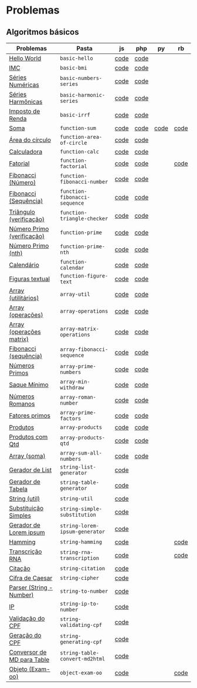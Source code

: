 # Problemas

## Algoritmos básicos

| Problemas                                                                       | Pasta                          | js                                                                                                         | php                                                                                                        | py                                                                                             | rb                                                                                           |
| ------------------------------------------------------------------------------- | ------------------------------ | ---------------------------------------------------------------------------------------------------------- | ---------------------------------------------------------------------------------------------------------- | ---------------------------------------------------------------------------------------------- | -------------------------------------------------------------------------------------------- |
| [Hello World](problems/algorithms/basic-hello/)                                 | `basic-hello`                  | [code](https://github.com/ifpb/exercises/tree/master/problems/algorithms/basic-hello/js/)                  | [code](https://github.com/ifpb/exercises/tree/master/problems/algorithms/basic-hello/php/)                 |                                                                                                |                                                                                              |
| [IMC](problems/algorithms/basic-bmi/)                                           | `basic-bmi`                    | [code](https://github.com/ifpb/exercises/tree/master/problems/algorithms/basic-bmi/js/)                    | [code](https://github.com/ifpb/exercises/tree/master/problems/algorithms/basic-bmi/php/)                   |                                                                                                |                                                                                              |
| [Séries Numéricas](problems/algorithms/basic-numbers-series/)                   | `basic-numbers-series`         | [code](https://github.com/ifpb/exercises/tree/master/problems/algorithms/basic-numbers-series/js/)         | [code](https://github.com/ifpb/exercises/tree/master/problems/algorithms/basic-numbers-series/php/)        |                                                                                                |                                                                                              |
| [Séries Harmônicas](problems/algorithms/basic-harmonic-series/)                 | `basic-harmonic-series`        | [code](https://github.com/ifpb/exercises/tree/master/problems/algorithms/basic-harmonic-series/js/)        | [code](https://github.com/ifpb/exercises/tree/master/problems/algorithms/basic-harmonic-series/php/)       |                                                                                                |                                                                                              |
| [Imposto de Renda](problems/algorithms/basic-irrf/)                             | `basic-irrf`                   | [code](https://github.com/ifpb/exercises/tree/master/problems/algorithms/basic-irrf/js/)                   | [code](https://github.com/ifpb/exercises/tree/master/problems/algorithms/basic-irrf/php/)                  |                                                                                                |                                                                                              |
| [Soma](problems/algorithms/function-sum/)                                       | `function-sum`                 | [code](https://github.com/ifpb/exercises/tree/master/problems/algorithms/function-sum/js/)                 | [code](https://github.com/ifpb/exercises/tree/master/problems/algorithms/function-sum/php/)                | [code](https://github.com/ifpb/exercises/tree/master/problems/algorithms/function-sum/python/) | [code](https://github.com/ifpb/exercises/tree/master/problems/algorithms/function-sum/ruby/) |
| [Área do círculo](problems/algorithms/function-area-of-circle/)                 | `function-area-of-circle`      | [code](https://github.com/ifpb/exercises/tree/master/problems/algorithms/function-area-of-circle/js/)      | [code](https://github.com/ifpb/exercises/tree/master/problems/algorithms/function-area-of-circle/php/)     |                                                                                                |                                                                                              |
| [Calculadora](problems/algorithms/function-calc/)                               | `function-calc`                | [code](https://github.com/ifpb/exercises/tree/master/problems/algorithms/function-calc/js/)                | [code](https://github.com/ifpb/exercises/tree/master/problems/algorithms/function-calc/php/)               |                                                                                                |                                                                                              |
| [Fatorial](problems/algorithms/function-factorial/)                             | `function-factorial`           | [code](https://github.com/ifpb/exercises/tree/master/problems/algorithms/function-factorial/js/)           | [code](https://github.com/ifpb/exercises/tree/master/problems/algorithms/function-factorial/php/)          |                                                                                               | [code](https://github.com/ifpb/exercises/tree/master/problems/algorithms/function-factorial/ruby/)                                                                                             |
| [Fibonacci (Número)](problems/algorithms/function-fibonacci-number/)            | `function-fibonacci-number`    | [code](https://github.com/ifpb/exercises/tree/master/problems/algorithms/function-fibonacci-number/js/)    | [code](https://github.com/ifpb/exercises/tree/master/problems/algorithms/function-fibonacci-number/php/)   |                                                                                                |                                                                                              |
| [Fibonacci (Sequência)](problems/algorithms/function-fibonacci-sequence/)       | `function-fibonacci-sequence`  | [code](https://github.com/ifpb/exercises/tree/master/problems/algorithms/function-fibonacci-sequence/js/)  | [code](https://github.com/ifpb/exercises/tree/master/problems/algorithms/function-fibonacci-sequence/php/) |                                                                                                |                                                                                              |
| [Triângulo (verificação)](problems/algorithms/function-triangle-checker/)       | `function-triangle-checker`    | [code](https://github.com/ifpb/exercises/tree/master/problems/algorithms/function-triangle-checker/js/)    | [code](https://github.com/ifpb/exercises/tree/master/problems/algorithms/function-triangle-checker/php/)   |                                                                                                |                                                                                              |
| [Número Primo (verificação)](problems/algorithms/function-prime/)               | `function-prime`               | [code](https://github.com/ifpb/exercises/tree/master/problems/algorithms/function-prime/js/)               | [code](https://github.com/ifpb/exercises/tree/master/problems/algorithms/function-prime/php/)              |                                                                                                |                                                                                              |
| [Número Primo (nth)](problems/algorithms/function-prime-nth/)                   | `function-prime-nth`           | [code](https://github.com/ifpb/exercises/tree/master/problems/algorithms/function-prime-nth/js/)           | [code](https://github.com/ifpb/exercises/tree/master/problems/algorithms/function-prime-nth/php/)          |                                                                                                |                                                                                              |
| [Calendário](problems/algorithms/function-calendar/)                            | `function-calendar`            | [code](https://github.com/ifpb/exercises/tree/master/problems/algorithms/function-calendar/js/)            | [code](https://github.com/ifpb/exercises/tree/master/problems/algorithms/function-calendar/php/)           |                                                                                                |                                                                                              |
| [Figuras textual](problems/algorithms/function-figure-text/)                    | `function-figure-text`         | [code](https://github.com/ifpb/exercises/tree/master/problems/algorithms/function-figure-text/js/)         | [code](https://github.com/ifpb/exercises/tree/master/problems/algorithms/function-figure-text/php/)        |                                                                                                |                                                                                              |
| [Array (utilitários)](problems/algorithms/array-util/)                          | `array-util`                   | [code](https://github.com/ifpb/exercises/tree/master/problems/algorithms/array-util/js/)                   | [code](https://github.com/ifpb/exercises/tree/master/problems/algorithms/array-util/php/)                  |                                                                                                |                                                                                              |
| [Array (operações)](problems/algorithms/array-operations/)                      | `array-operations`             | [code](https://github.com/ifpb/exercises/tree/master/problems/algorithms/array-operations/js/)             | [code](https://github.com/ifpb/exercises/tree/master/problems/algorithms/array-operations/php/)            |                                                                                                |                                                                                              |
| [Array (operações matrix)](problems/algorithms/array-matrix-operations/)        | `array-matrix-operations`      | [code](https://github.com/ifpb/exercises/tree/master/problems/algorithms/array-matrix-operations/js/)      | [code](https://github.com/ifpb/exercises/tree/master/problems/algorithms/array-matrix-operations/php/)     |                                                                                                |                                                                                              |
| [Fibonacci (sequência)](problems/algorithms/array-fibonacci-sequence/)          | `array-fibonacci-sequence`     | [code](https://github.com/ifpb/exercises/tree/master/problems/algorithms/array-fibonacci-sequence/js/)     | [code](https://github.com/ifpb/exercises/tree/master/problems/algorithms/array-fibonacci-sequence/php/)    |                                                                                                |                                                                                              |
| [Números Primos](problems/algorithms/array-prime-numbers/)                      | `array-prime-numbers`          | [code](https://github.com/ifpb/exercises/tree/master/problems/algorithms/array-prime-numbers/js/)          | [code](https://github.com/ifpb/exercises/tree/master/problems/algorithms/array-prime-numbers/php/)         |                                                                                                |                                                                                              |
| [Saque Mínimo](problems/algorithms/array-min-withdraw/)                         | `array-min-withdraw`           | [code](https://github.com/ifpb/exercises/tree/master/problems/algorithms/array-min-withdraw/js/)           | [code](https://github.com/ifpb/exercises/tree/master/problems/algorithms/array-min-withdraw/php/)          |                                                                                                |                                                                                              |
| [Números Romanos](problems/algorithms/array-roman-number/)                      | `array-roman-number`           | [code](https://github.com/ifpb/exercises/tree/master/problems/algorithms/array-roman-number/js/)           | [code](https://github.com/ifpb/exercises/tree/master/problems/algorithms/array-roman-number/php/)          |                                                                                                |                                                                                              |
| [Fatores primos](problems/algorithms/array-prime-factors/)                      | `array-prime-factors`          | [code](https://github.com/ifpb/exercises/tree/master/problems/algorithms/array-prime-factors/js/)          | [code](https://github.com/ifpb/exercises/tree/master/problems/algorithms/array-prime-factors/php/)         |                                                                                                |                                                                                              |
| [Produtos](problems/algorithms/array-products/)                                 | `array-products`               | [code](https://github.com/ifpb/exercises/tree/master/problems/algorithms/array-products/js/)               | [code](https://github.com/ifpb/exercises/tree/master/problems/algorithms/array-products/php/)              |                                                                                                |                                                                                              |
| [Produtos com Qtd](problems/algorithms/array-products-qtd/)                     | `array-products-qtd`           | [code](https://github.com/ifpb/exercises/tree/master/problems/algorithms/array-products-qtd/js/)           | [code](https://github.com/ifpb/exercises/tree/master/problems/algorithms/array-products-qtd/php/)          |                                                                                                |                                                                                              |
| [Array (soma)](problems/algorithms/array-sum-all-numbers/)                      | `array-sum-all-numbers`        | [code](https://github.com/ifpb/exercises/tree/master/problems/algorithms/array-sum-all-numbers/js/)        | [code](https://github.com/ifpb/exercises/tree/master/problems/algorithms/array-sum-all-numbers/php/)       |                                                                                                |                                                                                              |
| [Gerador de List](problems/algorithms/string-list-generator/)                   | `string-list-generator`        | [code](https://github.com/ifpb/exercises/tree/master/problems/algorithms/string-list-generator/js/)        |                                                                                                            |                                                                                                |                                                                                              |
| [Gerador de Tabela](problems/algorithms/string-table-generator/)                | `string-table-generator`       | [code](https://github.com/ifpb/exercises/tree/master/problems/algorithms/string-table-generator/js/)       |                                                                                                            |                                                                                                |                                                                                              |
| [String (util)](problems/algorithms/string-util/)                               | `string-util`                  | [code](https://github.com/ifpb/exercises/tree/master/problems/algorithms/string-util/js/)                  |                                                                                                            |                                                                                                |                                                                                              |
| [Substituição Simples](problems/algorithms/string-simple-substitution/)         | `string-simple-substitution`   | [code](https://github.com/ifpb/exercises/tree/master/problems/algorithms/string-simple-substitution/js/)   |                                                                                                            |                                                                                                |                                                                                              |
| [Gerador de Lorem ipsum](problems/algorithms/string-lorem-ipsum-generator/)     | `string-lorem-ipsum-generator` | [code](https://github.com/ifpb/exercises/tree/master/problems/algorithms/string-lorem-ipsum-generator/js/) |                                                                                                            |                                                                                                |                                                                                              |
| [Hamming](problems/algorithms/string-hamming/)                                  | `string-hamming`               | [code](https://github.com/ifpb/exercises/tree/master/problems/algorithms/string-hamming/js/)               |                                                                                                            |                                                                                                | [code](https://github.com/ifpb/exercises/tree/master/problems/algorithms/string-hamming/ruby/)                                                                                             |
| [Transcrição RNA](problems/algorithms/string-rna-transcription/)                | `string-rna-transcription`     | [code](https://github.com/ifpb/exercises/tree/master/problems/algorithms/string-rna-transcription/js/)     |                                                                                                            |                                                                                                |  [code](https://github.com/ifpb/exercises/tree/master/problems/algorithms/string-rna-transcription/ruby/)                                                                                             |
| [Citação](problems/algorithms/string-citation/)                                 | `string-citation`              | [code](https://github.com/ifpb/exercises/tree/master/problems/algorithms/string-citation/js/)              |                                                                                                            |                                                                                                |                                                                                              |
| [Cifra de Caesar](problems/algorithms/string-cipher/)                           | `string-cipher`                | [code](https://github.com/ifpb/exercises/tree/master/problems/algorithms/string-cipher/js/)                |                                                                                                            |                                                                                                |                                                                                              |
| [Parser (String - Number)](problems/algorithms/string-to-number/)               | `string-to-number`             | [code](https://github.com/ifpb/exercises/tree/master/problems/algorithms/string-to-number/js/)             |                                                                                                            |                                                                                                |                                                                                              |
| [IP](problems/algorithms/string-ip-to-number/)                                  | `string-ip-to-number`          | [code](https://github.com/ifpb/exercises/tree/master/problems/algorithms/string-ip-to-number/js/)          |                                                                                                            |                                                                                                |                                                                                              |
| [Validação do CPF](problems/algorithms/string-validating-cpf/)                  | `string-validating-cpf`        | [code](https://github.com/ifpb/exercises/tree/master/problems/algorithms/string-validating-cpf/js/)        |                                                                                                            |                                                                                                |                                                                                              |
| [Geração do CPF](problems/algorithms/string-generating-cpf/)                    | `string-generating-cpf`        | [code](https://github.com/ifpb/exercises/tree/master/problems/algorithms/string-generating-cpf/js/)        |                                                                                                            |                                                                                                |                                                                                              |
| [Conversor de MD para Table](problems/algorithms/string-table-convert-md2html/) | `string-table-convert-md2html` | [code](https://github.com/ifpb/exercises/tree/master/problems/algorithms/string-table-convert-md2html/js/) |                                                                                                            |                                                                                                |                                                                                              |
| [Objeto (Exam-oo)](problems/algorithms/object-exam-oo/) | `object-exam-oo` | [code](https://github.com/ifpb/exercises/tree/master/problems/algorithms/object-exam-oo/js/) |                                                                                                            |                                                                                                |  [code](https://github.com/ifpb/exercises/tree/master/problems/algorithms/object-exam-oo/ruby/)                                                                                            |


<!--
array-identity-matrix

Regexp
regexp-pattern-scanner
regexp-pattern-validator
regexp-search-on-tools
regexp-text-util

Object
object-brazilian-championship
object-cep
object-comics
object-company
object-exam


object-exam-oo
object-order
object-order-category
object-products
object-products-qtd

Date
date-diff-timestamp

Math
math-random

Namespace
namespace-array-util-func
namespace-array-util-object
-->
